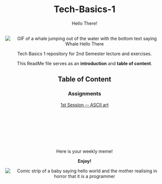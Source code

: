 <div align="center">

# Tech-Basics-1

Hello There!
<br/><br/>

![GIF of a whale jumping out of the water with the bottom text saying Whale Hello There](https://images.squarespace-cdn.com/content/v1/5ab33976f93fd4919af14208/1585256017194-GTNFAX7JLE3S8YSEHHMQ/giphy.gif)

Tech Basics 1 repository for 2nd Semester lecture and exercises.

This ReadMe file serves as an **introduction** and **table of content**.


## Table of Content

### Assignments

[1st Session -- ASCII art](https://github.com/CrvptiK/Tech-Basics-1/blob/main/assignments/week%201/Assignment%201%20ASCII.py)

<br/><br/>
<br/><br/>
<br/><br/>

Here is your weekly meme!

**Enjoy!**

![Comic strip of a baby saying hello world and the mother realising in horror that it is a programmer](https://i.pinimg.com/736x/8a/73/56/8a73565f1ca0cc882e1572cfa9dd1c42.jpg)
